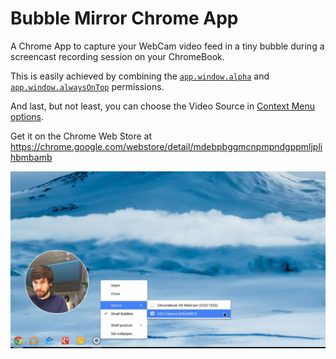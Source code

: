 # Bubble Mirror Chrome App

A Chrome App to capture your WebCam video feed in a tiny bubble during a screencast recording session on your ChromeBook.

This is easily achieved by combining the [`app.window.alpha`](https://developer.chrome.com/apps/app_window#property-CreateWindowOptions-alphaEnabled) and [`app.window.alwaysOnTop`](https://developer.chrome.com/apps/app_window#property-CreateWindowOptions-alwaysOnTop) permissions.

And last, but not least, you can choose the Video Source in [Context Menu options](https://developer.chrome.com/apps/contextMenus).

Get it on the Chrome Web Store at https://chrome.google.com/webstore/detail/mdebpbggmcnpmpndgppmljplihbmbamb

<img src="https://raw.githubusercontent.com/beaufortfrancois/bubble-mirror-chrome-app/master/screenshot.png">